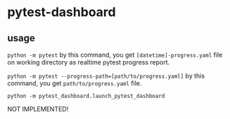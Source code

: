 # pytest-dashboard

## usage
`python -m pytest`
by this command, you get `[datetime]-progress.yaml` file on working directory as realtime pytest progress report.

`python -m pytest --progress-path=[path/to/progress.yaml]`
by this command, you get `path/to/progress.yaml` file.

`python -m pytest_dashboard.launch_pytest_dashboard`

NOT IMPLEMENTED!
